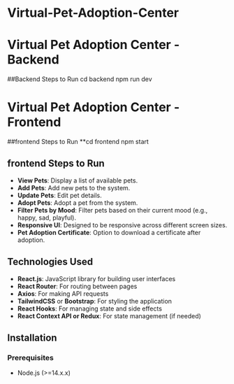 # Virtual-Pet-Adoption-Center

# Virtual Pet Adoption Center - Backend

##Backend Steps to Run
   cd backend
   npm run dev

# Virtual Pet Adoption Center - Frontend

##frontend Steps to Run 
 **cd frontend
  npm start

## frontend Steps to Run 
- **View Pets**: Display a list of available pets.
- **Add Pets**: Add new pets to the system.
- **Update Pets**: Edit pet details.
- **Adopt Pets**: Adopt a pet from the system.
- **Filter Pets by Mood**: Filter pets based on their current mood (e.g., happy, sad, playful).
- **Responsive UI**: Designed to be responsive across different screen sizes.
- **Pet Adoption Certificate**: Option to download a certificate after adoption.

## Technologies Used
- **React.js**: JavaScript library for building user interfaces
- **React Router**: For routing between pages
- **Axios**: For making API requests
- **TailwindCSS** or **Bootstrap**: For styling the application
- **React Hooks**: For managing state and side effects
- **React Context API or Redux**: For state management (if needed)

## Installation

### Prerequisites
- Node.js (>=14.x.x)
